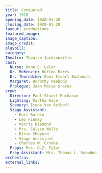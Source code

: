 ```yaml
---
title: Conquered
year: 1928
opening_date: 1928-01-20
closing_date: 1928-01-28
layout: productions
featured_image: 
image_caption:
image_credit:
playbill:
category:
Theatre: Theatre Jacksonville
cast:
  Nurse: Anne C. Lalor
  Dr. McKenzie: Burton Barrs
  Dr. Thorndike: Paul Stuart Buchanan
  Margaret: Dorothy Peabody
  Prologue: Jean Marie Graves
crew:
  Director: Paul Stuart Buchanan
  Lighting: Martha Race
  Scenery: Irene Von Osthoff
  Stage Assistant:
    - Karl Bardin
    - Leo Finney
    - Morris Diamond
    - Mrs. Calvin Wells
    - Birsa Shepard
    - Stage Assistant
    - Charles W. Crooke
  Props: Mrs. O.Z. Tyler
  Prop Assistant: Mrs. Thomas L. Snowden
orchestra:
external_links:
---
```

